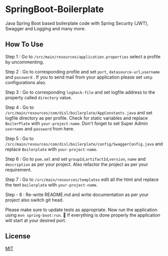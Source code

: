 # SpringBoot-Boilerplate

Java Spring Boot based boilerplate code with Spring Security (JWT), Swagger and Logging and many more. 

## How To Use

Step 1 : Go to ```/src/main/resources/application.properties``` select a profile by uncommenting.

Step 2 : Go to corresponding profile and set ```port```, ```datasource-url```,```username``` and  ```password``` . If you to send mail from your application please set ```smtp``` configurations also.

Step 3 : Go to corresponding ```logback-file``` and set logfile address to the property called ```directory``` value.

Step 4 : Go to ```/src/main/resources/com/disl/boilerplate/AppConstants.java``` and set logfile directory as per profile. Check for static variables and replace ```BoilerPlate``` with ```your-project-name```. Don't forget to set Super Admin ```username``` and ```password``` from here.

Step 5 : Go to ```/src/main/resources/com/disl/boilerplate/config/SwaggerConfig.java``` and replace ```Boilerplate``` with ```your-project-name```.

Step 6 : Go to ```pom.xml``` and set ```groupId```,```artifactId```,```version```, ```name``` and ```description``` as per your project. Also refactor the project as per your requirement.

Step 7 : Go to ```/src/main/resources/templates``` edit all the html and replace the text ```boilerplate``` with ```your-project-name```.

Step - 8 : Re-write README.md and write documentation as per your project also switch git head.

Please make sure to update tests as appropriate. Now run the application using ```mvn spring-boot:run```. 🤞 If everything is done properly the application will start at your desired port. 

## License
[MIT](https://choosealicense.com/licenses/mit/)
